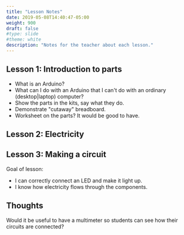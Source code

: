 ```yaml
---
title: "Lesson Notes"
date: 2019-05-08T14:40:47-05:00
weight: 900
draft: false
#type: slide
#theme: white
description: "Notes for the teacher about each lesson."
---
```



## Lesson 1: Introduction to parts

* What is an Arduino? 
* What can I do with an Arduino that I can't do with an ordinary
  (desktop|laptop) computer?
* Show the parts in the kits, say what they do.
* Demonstrate "cutaway" breadboard.
* Worksheet on the parts? It would be good to have.

## Lesson 2: Electricity

## Lesson 3: Making a circuit

Goal of lesson:

* I can correctly connect an LED and make it light up.
* I know how electricity flows through the components.


## Thoughts

Would it be useful to have a multimeter so students can see how their
circuits are connected?

